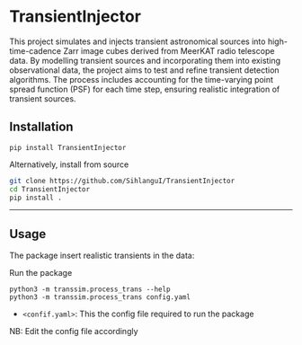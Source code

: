 # TransientInjector
This project simulates and injects transient astronomical sources into high-time-cadence Zarr image cubes derived from MeerKAT radio telescope data. By modelling transient sources and incorporating them into existing observational data, the project aims to test and refine transient detection algorithms. The process includes accounting for the time-varying point spread function (PSF) for each time step, ensuring realistic integration of transient sources.

## Installation

```
pip install TransientInjector
```
Alternatively, install from source

```bash
git clone https://github.com/SihlanguI/TransientInjector
cd TransientInjector
pip install .
```

---

## Usage

The package insert realistic transients in the data:

Run the package
```
python3 -m transsim.process_trans --help
python3 -m transsim.process_trans config.yaml

```
- ```<confif.yaml>```: This the config file required to run the package
     

NB: Edit the config file accordingly

